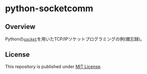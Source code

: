 # python-socketcomm

## Overview

Pythonの[`socket`](https://docs.python.org/ja/3/library/socket.html)を用いたTCP/IPソケットプログラミングの例(備忘録)。

## License

This repository is published under [MIT License](LICENSE).

